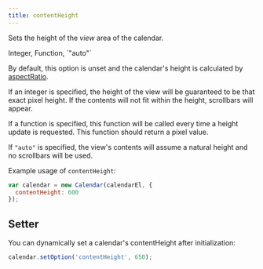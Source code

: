 ```yaml
---
title: contentHeight
---
```


Sets the height of the *view* area of the calendar.

<div class='spec' markdown='1'>
Integer, Function, `"auto"`
</div>

By default, this option is unset and the calendar's height is calculated by [aspectRatio](aspectRatio).

If an integer is specified, the height of the view will be guaranteed to be that exact pixel height.
If the contents will not fit within the height, scrollbars will appear.

If a function is specified, this function will be called every time a height update is requested. This function should return a pixel value.

If `"auto"` is specified, the view's contents will assume a natural height and no scrollbars will be used.

Example usage of `contentHeight`:

```js
var calendar = new Calendar(calendarEl, {
  contentHeight: 600
});
```

## Setter

You can dynamically set a calendar's contentHeight after initialization:

```js
calendar.setOption('contentHeight', 650);
```
